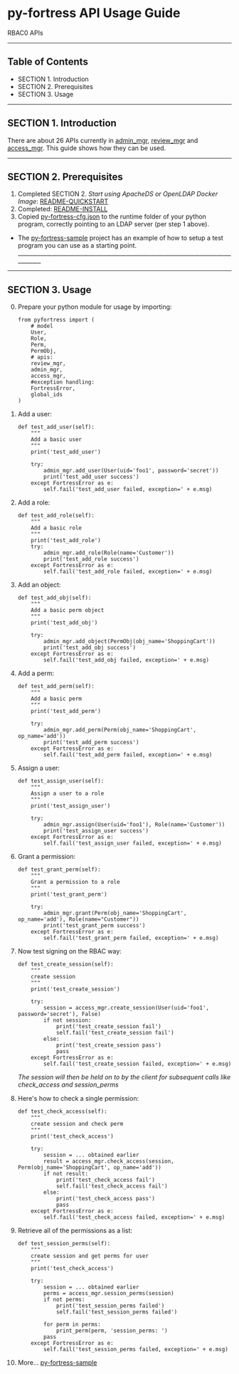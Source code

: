 # py-fortress API Usage Guide
 
RBAC0 APIs
_____________________________________________________________________________
## Table of Contents
 * SECTION 1. Introduction 
 * SECTION 2. Prerequisites
 * SECTION 3. Usage
___________________________________________________________________________________
## SECTION 1. Introduction

There are about 26 APIs currently in [admin_mgr](../impl/admin_mgr.py), [review_mgr](../impl/review_mgr.py) and [access_mgr](../impl/access_mgr.py).
This guide shows how they can be used.
______________________________________________________________________________
## SECTION 2. Prerequisites

1. Completed SECTION 2. *Start using ApacheDS or OpenLDAP Docker Image*: [README-QUICKSTART](.README-QUICKSTART.md)
2. Completed: [README-INSTALL](.README-INSTALL.md)
3. Copied [py-fortress-cfg.json](test/py-fortress-cfg.json) to the runtime folder of your python program, correctly pointing to an LDAP server (per step 1 above).

* The [py-fortress-sample](https://github.com/shawnmckinney/py-fortress-sample) project has an example of how to setup a test program you can use as a starting point.    ___________________________________________________________________________________
______________________________________________________________________________
## SECTION 3. Usage

0. Prepare your python module for usage by importing:

    ```
    from pyfortress import (
        # model
        User,
        Role,
        Perm,
        PermObj,
        # apis:
        review_mgr, 
        admin_mgr, 
        access_mgr,
        #exception handling:
        FortressError,
        global_ids
    )
    ```

1. Add a user:

    ```
    def test_add_user(self):
        """
        Add a basic user
        """
        print('test_add_user')
        
        try:
            admin_mgr.add_user(User(uid='foo1', password='secret'))
            print('test_add_user success')                        
        except FortressError as e:
            self.fail('test_add_user failed, exception=' + e.msg)     
    ```

2. Add a role:

    ```
    def test_add_role(self):
        """
        Add a basic role
        """
        print('test_add_role')        
        try:
            admin_mgr.add_role(Role(name='Customer'))
            print('test_add_role success')                        
        except FortressError as e:
            self.fail('test_add_role failed, exception=' + e.msg)     
    ```

3. Add an object:

    ```
    def test_add_obj(self):
        """
        Add a basic perm object
        """
        print('test_add_obj')
        
        try:
            admin_mgr.add_object(PermObj(obj_name='ShoppingCart'))
            print('test_add_obj success')                        
        except FortressError as e:
            self.fail('test_add_obj failed, exception=' + e.msg)     
    ```


4. Add a perm:

    ```
    def test_add_perm(self):
        """
        Add a basic perm
        """
        print('test_add_perm')
        
        try:
            admin_mgr.add_perm(Perm(obj_name='ShoppingCart', op_name='add'))
            print('test_add_perm success')                        
        except FortressError as e:
            self.fail('test_add_perm failed, exception=' + e.msg)     
    ```

5. Assign a user:

    ```
    def test_assign_user(self):
        """
        Assign a user to a role
        """
        print('test_assign_user')
        
        try:
            admin_mgr.assign(User(uid='foo1'), Role(name='Customer'))
            print('test_assign_user success')                        
        except FortressError as e:
            self.fail('test_assign_user failed, exception=' + e.msg)     
    ```

6. Grant a permission:

    ```
    def test_grant_perm(self):
        """
        Grant a permission to a role
        """
        print('test_grant_perm')
        
        try:
            admin_mgr.grant(Perm(obj_name='ShoppingCart', op_name='add'), Role(name="Customer"))
            print('test_grant_perm success')                        
        except FortressError as e:
            self.fail('test_grant_perm failed, exception=' + e.msg)     
    ```

7. Now test signing on the RBAC way:

    ```
    def test_create_session(self):
        """
        create session
        """
        print('test_create_session')
        
        try:
            session = access_mgr.create_session(User(uid='foo1', password='secret'), False)
            if not session:
                print('test_create_session fail')
                self.fail('test_create_session fail')
            else:
                print('test_create_session pass')
                pass                        
        except FortressError as e:
            self.fail('test_create_session failed, exception=' + e.msg)            
    ```
    
    _The session will then be held on to by the client for subsequent calls like check_access and session_perms_

8. Here's how to check a single permission:

    ```
    def test_check_access(self):
        """
        create session and check perm
        """
        print('test_check_access')
        
        try:
            session = ... obtained earlier
            result = access_mgr.check_access(session, Perm(obj_name='ShoppingCart', op_name='add'))
            if not result:
                print('test_check_access fail')
                self.fail('test_check_access fail')
            else:
                print('test_check_access pass')
                pass                        
        except FortressError as e:
            self.fail('test_check_access failed, exception=' + e.msg)                 
    ```

9. Retrieve all of the permissions as a list:

    ```
    def test_session_perms(self):
        """
        create session and get perms for user
        """
        print('test_check_access')
        
        try:
            session = ... obtained earlier
            perms = access_mgr.session_perms(session)
            if not perms:
                print('test_session_perms failed')
                self.fail('test_session_perms failed')
            
            for perm in perms:
                print_perm(perm, 'session_perms: ')
            pass                        
        except FortressError as e:
            self.fail('test_session_perms failed, exception=' + e.msg)     
    ```

10. More... [py-fortress-sample](https://github.com/shawnmckinney/py-fortress-sample)